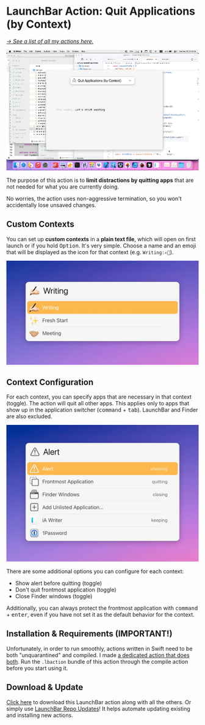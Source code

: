# LaunchBar Action: Quit Applications (by Context)

*[→ See a list of all my actions here.](https://ptujec.github.io/launchbar)* 

<img src="01.gif" width="600"/> 

The purpose of this action is to **limit distractions by quitting apps** that are not needed for what you are currently doing.  

No worries, the action uses non-aggressive termination, so you won't accidentally lose unsaved changes. 

## Custom Contexts

You can set up **custom contexts** in a **plain text file**, which will open on first launch or if you hold <kbd>Option</kbd>. It's very simple. Choose a name and an emoji that will be displayed as the icon for that context (e.g. `Writing:✍🏻`). 

<img src="02.jpg" width="600"/>   

## Context Configuration

For each context, you can specify apps that are necessary in that context (toggle). The action will quit all other apps. This applies only to apps that show up in the application switcher (<kbd>command</kbd> + <kbd>tab</kbd>). LaunchBar and Finder are also excluded. 

<img src="03.jpg" width="600"/>   

There are some additional options you can configure for each context:  
- Show alert before quitting (toggle)
- Don't quit frontmost application (toggle)
- Close Finder windows (toggle)

Additionally, you can always protect the frontmost application with <kbd>command</kbd> + <kbd>enter</kbd>, even if you have not set it as the default behavior for the context.

## Installation & Requirements (IMPORTANT!)

Unfortunately, in order to run smoothly, actions written in Swift need to be both "unquarantined" and compiled. I made [a dedicated action that does both](https://github.com/Ptujec/LaunchBar/tree/master/Compile-Swift-Action#readme). Run the `.lbaction` bundle of this action through the compile action before you start using it.

## Download & Update

[Click here](https://github.com/Ptujec/LaunchBar/archive/refs/heads/master.zip) to download this LaunchBar action along with all the others. Or simply use [LaunchBar Repo Updates](https://github.com/Ptujec/LaunchBar/tree/master/LB-Repo-Updates#launchbar-repo-updates-action)! It helps automate updating existing and installing new actions.
